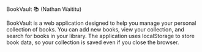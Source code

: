 BookVault 📚 (Nathan Waititu)

BookVault is a web application designed to help you manage your personal collection of books. 
You can add new books, view your collection, and search for books in your library. The application 
uses localStorage to store book data, so your collection is saved even if you close the browser.

